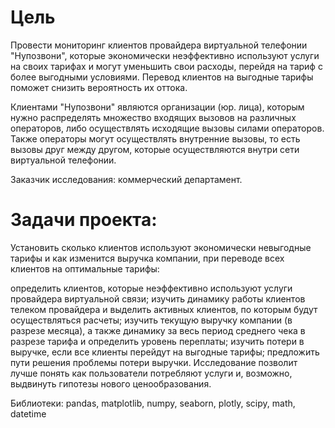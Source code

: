 # Цель
Провести мониторинг клиентов провайдера виртуальной телефонии "Нупозвони", которые экономически неэффективно используют услуги на своих тарифах и могут уменьшить свои расходы, перейдя на тариф с более выгодными условиями. Перевод клиентов на выгодные тарифы поможет снизить вероятность их оттока.

Клиентами "Нупозвони" являются организации (юр. лица), которым нужно распределять множество входящих вызовов на различных операторов, либо осуществлять исходящие вызовы силами операторов. Также операторы могут осуществлять внутренние вызовы, то есть вызовы друг между другом, которые осуществляются внутри сети виртуальной телефонии.

Заказчик исследования: коммерческий департамент.

# Задачи проекта:

Установить сколько клиентов используют экономически невыгодные тарифы и как изменится выручка компании, при переводе всех клиентов на оптимальные тарифы:

определить клиентов, которые неэффективно используют услуги провайдера виртуальной связи;
изучить динамику работы клиентов телеком провайдера и выделить активных клиентов, по которым будут осуществляться расчеты;
изучить текущую выручку компании (в разрезе месяца), а также динамику за весь период среднего чека в разрезе тарифа и определить уровень переплаты;
изучить потери в выручке, если все клиенты перейдут на выгодные тарифы;
предложить пути решения проблемы потери выручки.
Исследование позволит лучше понять как пользователи потребляют услуги и, возможно, выдвинуть гипотезы нового ценообразования.

Библиотеки:
pandas, matplotlib, numpy, seaborn, plotly, scipy, math, datetime
